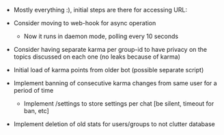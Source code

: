 - Mostly everything :), initial steps are there for accessing URL:

- Consider moving to web-hook for async operation
    - Now it runs in daemon mode, polling every 10 seconds
- Consider having separate karma per group-id to have privacy on the topics discussed on each one (no leaks because of karma)
- Initial load of karma points from older bot (possible separate script)
- Implement banning of consecutive karma changes from same user for a period of time
    - Implement /settings to store settings per chat [be silent, timeout for ban, etc]
- Implement deletion of old stats for users/groups to not clutter database
